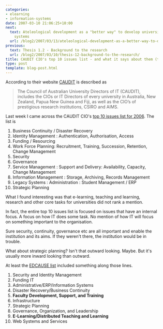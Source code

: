 ```yaml
---
categories:
- elearning
- information-systems
date: 2007-03-10 21:06:25+10:00
next:
  text: Ateleological development as a "better way" to develop university e-learning
    systems
  url: /blog2/2007/03/13/ateleological-development-as-a-better-way-to-develop-university-e-learning-systems/
previous:
  text: Thesis 1.2 - Background to the research
  url: /blog2/2007/03/10/thesis-12-background-to-the-research/
title: CAUDIT CIO's top 10 issues list - and what it says about them (to me)
type: post
template: blog-post.html
---
```

According to their website [CAUDIT](http://www.caudit.edu.au/) is described as

> The Council of Australian University Directors of IT (CAUDIT), includes the CIOs or IT Directors of every university in Australia, New Zealand, Papua New Guinea and Fiji, as well as the CIO’s of prestigious research institutions, CSIRO and AIMS.

Last week I came across the CAUDIT CIO's [top 10 issues list for 2006](http://www.caudit.edu.au/member_notices/index.html#tentopissues). The list is

1. Business Continuity / Disaster Recovery
2. Identity Management : Authentication, Authorisation, Access
3. Funding / Resourcing
4. Work Force Planning: Recruitment, Training, Succession, Retention, Change Management
5. Security
6. Governance
7. Service Management : Support and Delivery: Availability, Capacity, Change Management
8. Information Management : Storage, Archiving, Records Management
9. Legacy Systems : Administration : Student Management / ERP
10. Strategic Planning

What I found interesting was that e-learning, teaching and learning, research and other core tasks for universities did not rank a mention.

In fact, the entire top 10 issues list is focused on issues that have an internal focus. A focus on how IT does some task. No mention of how IT will focus on something important to the organisation.

Sure security, continuity, governance etc are all important and enable the institution and its aims. If they weren't there, the institution would be in trouble.

What about strategic planning? Isn't that outward looking. Maybe. But it's usually more inward looking than outward.

At least the [EDCAUSE list](http://www.educause.edu/apps/er/erm06/erm0633.asp) included something along those lines.

1. Security and Identity Management
2. Funding IT
3. Administrative/ERP/Information Systems
4. Disaster Recovery/Business Continuity
5. **Faculty Development, Support, and Training**
6. Infrastructure
7. Strategic Planning
8. Governance, Organization, and Leadership
9. **E-Learning/Distributed Teaching and Learning**
10. Web Systems and Services